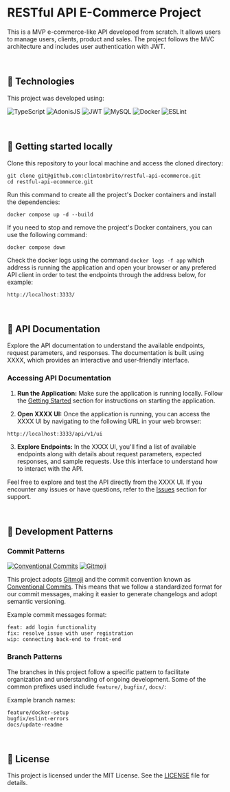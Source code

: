 # RESTful API E-Commerce Project

This is a MVP e-commerce-like API developed from scratch. It allows users to manage users, clients, product and sales. The project follows the MVC architecture and includes user authentication with JWT.

<br>

## 🧪 Technologies

This project was developed using:

  ![TypeScript](https://img.shields.io/badge/typescript-%23007ACC.svg?style=for-the-badge&logo=typescript&logoColor=white)
  ![AdonisJS](https://img.shields.io/badge/Adonis%20JS-5A45FF.svg?style=for-the-badge&logo=adonisjs&logoColor=white)
  ![JWT](https://img.shields.io/badge/JWT-000000.svg?style=for-the-badge&logo=jsonwebtokens&logoColor=white)
  ![MySQL](https://img.shields.io/badge/MySQL-005C84?style=for-the-badge&logo=mysql&logoColor=white)
  ![Docker](https://img.shields.io/badge/docker-%230db7ed.svg?style=for-the-badge&logo=docker&logoColor=white)
  ![ESLint](https://img.shields.io/badge/ESLint-4B3263?style=for-the-badge&logo=eslint&logoColor=white)

<br>

## 🚀 Getting started locally

<p style>Clone this repository to your local machine and access the cloned directory:</p>

<pre><code>git clone git@github.com:clintonbrito/restful-api-ecommerce.git
cd restful-api-ecommerce.git</code></pre>

<p>Run this command to create all the project's Docker containers and install the dependencies:</p>

<pre><code>docker compose up -d --build</code></pre>

<p>If you need to stop and remove the project's Docker containers, you can use the following command:</p>

<pre><code>docker compose down</code></pre>

Check the docker logs using the command `docker logs -f app` which address is running the application and open your browser or any prefered API client in order to test the endpoints through the address below, for example:

<pre><code>http://localhost:3333/</code></pre>

<br>

## 📖 API Documentation

Explore the API documentation to understand the available endpoints, request parameters, and responses. The documentation is built using XXXX, which provides an interactive and user-friendly interface.

### Accessing API Documentation

1. **Run the Application:**
   Make sure the application is running locally. Follow the [Getting Started](#-getting-started-locally) section for instructions on starting the application.

2. **Open XXXX UI:**
   Once the application is running, you can access the XXXX UI by navigating to the following URL in your web browser:

<pre><code>http://localhost:3333/api/v1/ui</code></pre>

3. **Explore Endpoints:**
   In the XXXX UI, you'll find a list of available endpoints along with details about request parameters, expected responses, and sample requests. Use this interface to understand how to interact with the API.

Feel free to explore and test the API directly from the XXXX UI. If you encounter any issues or have questions, refer to the [Issues](https://github.com/clintonbrito/restful-api-ecommerce/issues) section for support.

<br>

## 🎨 Development Patterns

### Commit Patterns

[![Conventional Commits](https://img.shields.io/badge/Conventional%20Commits-1.0.0-%23FE5196?logo=conventionalcommits&logoColor=white)](https://conventionalcommits.org)
<a href="https://gitmoji.dev">
  <img
    src="https://img.shields.io/badge/gitmoji-%20😜%20😍-FFDD67.svg?style=flat-square"
    alt="Gitmoji"
  />
</a>

This project adopts [Gitmoji](https://github.com/carloscuesta/gitmoji) and the commit convention known as [Conventional Commits](https://www.conventionalcommits.org/). This means that we follow a standardized format for our commit messages, making it easier to generate changelogs and adopt semantic versioning.

Example commit messages format:

<pre><code>feat: add login functionality
fix: resolve issue with user registration
wip: connecting back-end to front-end</code></pre>

### Branch Patterns

The branches in this project follow a specific pattern to facilitate organization and understanding of ongoing development. Some of the common prefixes used include `feature/`, `bugfix/`, `docs/`:

Example branch names:

<pre><code>feature/docker-setup
bugfix/eslint-errors
docs/update-readme</code></pre>

<br>

## 📝 License
This project is licensed under the MIT License. See the <a target="_blank" rel="noopener" href="https://github.com/clintonbrito/restful-api-ecommerce/blob/main/LICENSE">LICENSE</a> file for details.
